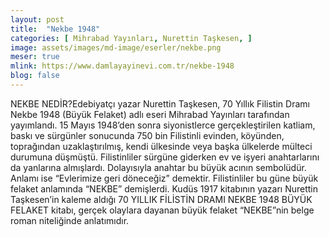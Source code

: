```yaml
---
layout: post
title:  "Nekbe 1948"
categories: [ Mihrabad Yayınları, Nurettin Taşkesen, ]
image: assets/images/md-image/eserler/nekbe.png
meser: true
mlink: https://www.damlayayinevi.com.tr/nekbe-1948
blog: false
---
```


NEKBE NEDİR?Edebiyatçı yazar Nurettin Taşkesen, 70 Yıllık Filistin Dramı Nekbe 1948 (Büyük Felaket) adlı eseri Mihrabad Yayınları tarafından yayımlandı.
15 Mayıs 1948’den sonra siyonistlerce gerçekleştirilen katliam, baskı ve sürgünler sonucunda 750 bin Filistinli evinden, köyünden, toprağından uzaklaştırılmış, kendi ülkesinde veya başka ülkelerde mülteci durumuna düşmüştü. Filistinliler sürgüne giderken ev ve işyeri anahtarlarını da yanlarına almışlardı. Dolayısıyla anahtar bu büyük acının sembolüdür. Anlamı ise “Evlerimize geri döneceğiz” demektir. Filistinliler bu güne büyük felaket anlamında “NEKBE” demişlerdi. Kudüs 1917 kitabının yazarı Nurettin Taşkesen’in kaleme aldığı 70 YILLIK FİLİSTİN DRAMI NEKBE 1948 BÜYÜK FELAKET kitabı, gerçek olaylara dayanan büyük felaket “NEKBE”nin belge roman niteliğinde anlatımıdır.